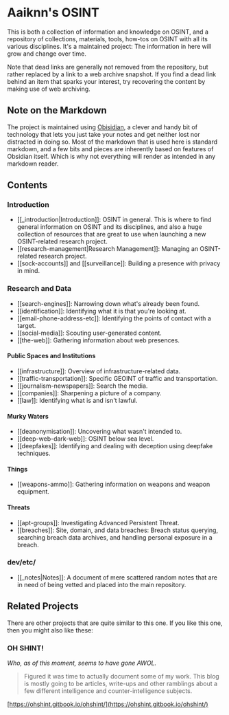 # Aaiknn's OSINT
This is both a collection of information and knowledge on OSINT, and a repository of collections, materials, tools, how-tos on OSINT with all its various disciplines. It's a maintained project: The information in here will grow and change over time.

Note that dead links are generally not removed from the repository, but rather replaced by a link to a web archive snapshot. If you find a dead link behind an item that sparks your interest, try recovering the content by making use of web archiving.

## Note on the Markdown
The project is maintained using [Obisidian](https://obsidian.md/), a clever and handy bit of technology that lets you just take your notes and get neither lost nor distracted in doing so. Most of the markdown that is used here is standard markdown, and a few bits and pieces are inherently based on features of Obsidian itself. Which is why not everything will render as intended in any markdown reader.
## Contents
### Introduction
* [[_introduction|Introduction]]: OSINT in general. This is where to find general information on OSINT and its disciplines, and also a huge collection of resources that are great to use when launching a new OSINT-related research project.
* [[research-management|Research Management]]: Managing an OSINT-related research project.
* [[sock-accounts]] and [[surveillance]]: Building a presence with privacy in mind.
### Research and Data
* [[search-engines]]: Narrowing down what's already been found.
* [[identification]]: Identifying what it is that you're looking at.
* [[email-phone-address-etc]]: Identifying the points of contact with a target.
* [[social-media]]: Scouting user-generated content.
* [[the-web]]: Gathering information about web presences.
#### Public Spaces and Institutions
* [[infrastructure]]: Overview of infrastructure-related data.
* [[traffic-transportation]]: Specific GEOINT of traffic and transportation.
* [[journalism-newspapers]]: Search the media.
* [[companies]]: Sharpening a picture of a company.
* [[law]]: Identifying what is and isn't lawful.
#### Murky Waters
* [[deanonymisation]]: Uncovering what wasn't intended to.
* [[deep-web-dark-web]]: OSINT below sea level.
* [[deepfakes]]: Identifying and dealing with deception using deepfake techniques.
#### Things
* [[weapons-ammo]]: Gathering information on weapons and weapon equipment.
#### Threats
* [[apt-groups]]: Investigating Advanced Persistent Threat.
* [[breaches]]: Site, domain, and data breaches: Breach status querying, searching breach data archives, and handling personal exposure in a breach.
### dev/etc/
* [[_notes|Notes]]: A document of mere scattered random notes that are in need of being vetted and placed into the main repository.
## Related Projects
There are other projects that are quite similar to this one. If you like this one, then you might also like these:
### OH SHINT!
*Who, as of this moment, seems to have gone AWOL.*

> Figured it was time to actually document some of my work. This blog is mostly going to be articles, write-ups and other ramblings about a few different intelligence and counter-intelligence subjects.

[https://ohshint.gitbook.io/ohshint/](https://ohshint.gitbook.io/ohshint/)
 